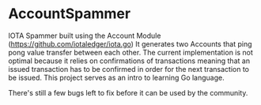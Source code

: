 # AccountSpammer
IOTA Spammer built using the Account Module (https://github.com/iotaledger/iota.go) 
It generates two Accounts that ping pong value transfer between each other. 
The current implementation is not optimal because it relies on confirmations of transactions meaning
that an issued transaction has to be confirmed in order for the next transaction to be issued. This project serves as an intro to learning Go language.

There's still a few bugs left to fix before it can be used by the community.
